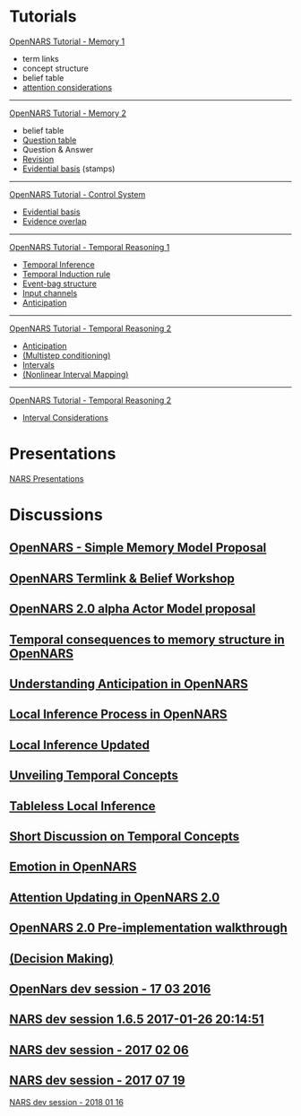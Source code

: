 # Tutorials
[OpenNARS Tutorial - Memory 1](https://www.youtube.com/watch?v=NzKYguOZTn8&list=PLIuBkJssgnZE10fkTUhb6f5_uAeHeXWFy)
* term links
* concept structure
* belief table
* [attention considerations](https://youtu.be/NzKYguOZTn8?t=1163)
---
[OpenNARS Tutorial - Memory 2](https://www.youtube.com/watch?v=uAVfovN5uHQ&list=PLIuBkJssgnZE10fkTUhb6f5_uAeHeXWFy&index=2)
* belief table
* [Question table](https://www.youtube.com/watch?v=uAVfovN5uHQ&list=PLIuBkJssgnZE10fkTUhb6f5_uAeHeXWFy&index=2)
* Question & Answer
* [Revision](https://youtu.be/uAVfovN5uHQ?t=727)
* [Evidential basis](https://youtu.be/uAVfovN5uHQ?t=1074)  (stamps)
---
[OpenNARS Tutorial - Control System](https://www.youtube.com/watch?v=8i5n4uDlmHI&list=PLIuBkJssgnZE10fkTUhb6f5_uAeHeXWFy&index=3)
* [Evidential basis](https://youtu.be/8i5n4uDlmHI?t=20)
* [Evidence overlap](https://youtu.be/8i5n4uDlmHI?t=201)
---
[OpenNARS Tutorial - Temporal Reasoning 1](https://www.youtube.com/watch?v=4IZtwnbRZ-Y&list=PLIuBkJssgnZE10fkTUhb6f5_uAeHeXWFy&index=4)
* [Temporal Inference](https://youtu.be/4IZtwnbRZ-Y?t=29)
* [Temporal Induction rule](https://youtu.be/4IZtwnbRZ-Y?t=187)
* [Event-bag structure](https://youtu.be/4IZtwnbRZ-Y?t=281)
* [Input channels](https://youtu.be/4IZtwnbRZ-Y?t=1121)
* [Anticipation](https://youtu.be/4IZtwnbRZ-Y?t=1411)
---
[OpenNARS Tutorial - Temporal Reasoning 2](https://www.youtube.com/watch?v=LXvzWjpIFYo&list=PLIuBkJssgnZE10fkTUhb6f5_uAeHeXWFy&index=5)
* [Anticipation](https://www.youtube.com/watch?v=LXvzWjpIFYo)
* [(Multistep conditioning)](https://youtu.be/LXvzWjpIFYo?t=94)
* [Intervals](https://youtu.be/LXvzWjpIFYo?t=311)
* [(Nonlinear Interval Mapping)](https://youtu.be/LXvzWjpIFYo?t=1095)
---
[OpenNARS Tutorial - Temporal Reasoning 2](https://www.youtube.com/watch?v=-5sZ2wDmxVg&list=PLIuBkJssgnZE10fkTUhb6f5_uAeHeXWFy&index=6)
* [Interval Considerations](https://youtu.be/-5sZ2wDmxVg)

# Presentations
[NARS Presentations](https://www.youtube.com/watch?v=T9eSVYLSSrs&index=1&list=PLIuBkJssgnZEvv1rs1vtknkJDV3UyqOHu)

# Discussions
[OpenNARS - Simple Memory Model Proposal](https://www.youtube.com/watch?v=LvVw7cciDEc)
---
[OpenNARS Termlink & Belief Workshop](https://www.youtube.com/watch?v=iCCF_YWfsG4)
---
[OpenNARS 2.0 alpha Actor Model proposal](https://www.youtube.com/watch?v=KfIA57LpSbU)
---
[Temporal consequences to memory structure in OpenNARS](https://www.youtube.com/watch?v=DTE3Lv2Um-4)
---
[Understanding Anticipation in OpenNARS](https://www.youtube.com/watch?v=2VkRT7octuI)
---
[Local Inference Process in OpenNARS](https://www.youtube.com/watch?v=YLFecYuLDT4)
---
[Local Inference Updated](https://www.youtube.com/watch?v=E4xepeRLca0)
---
[Unveiling Temporal Concepts](https://www.youtube.com/watch?v=x9ued8Ildqg)
---
[Tableless Local Inference](https://www.youtube.com/watch?v=3GNbj1XWCio)
---
[Short Discussion on Temporal Concepts](https://www.youtube.com/watch?v=lAxafDtIqcY)
---
[Emotion in OpenNARS](https://www.youtube.com/watch?v=YTWYUoZwXvA)
---
[Attention Updating in OpenNARS 2.0](https://www.youtube.com/watch?v=dQFBbODCkLw)
---
[OpenNARS 2.0 Pre-implementation walkthrough](https://www.youtube.com/watch?v=L9aNWF09u4M)
---
[(Decision Making)](https://www.youtube.com/watch?v=GGljoA13dEw)
---
[OpenNars dev session - 17 03 2016](https://www.youtube.com/watch?v=twcQbxclxQU)
---
[NARS dev session 1.6.5 2017-01-26 20:14:51](https://www.youtube.com/watch?v=8S0V1ryaGk4)
---
[NARS dev session - 2017 02 06](https://www.youtube.com/watch?v=1tin9ZLzvso)
---
[NARS dev session - 2017 07 19](https://www.youtube.com/watch?v=hTE7iAMfqc4)
---
[NARS dev session - 2018 01 16](https://www.youtube.com/watch?v=_VA9tbrB1G4)
